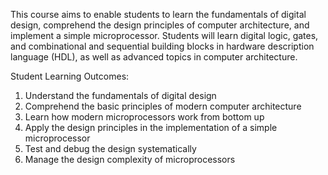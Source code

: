 This course aims to enable students to learn the fundamentals of digital design, comprehend the design 
principles of computer architecture, and implement a simple microprocessor. Students will learn digital 
logic, gates, and combinational and sequential building blocks in hardware description language (HDL), as 
well as advanced topics in computer architecture. 

Student Learning Outcomes:
1. Understand the fundamentals of digital design
2. Comprehend the basic principles of modern computer architecture
3. Learn how modern microprocessors work from bottom up
4. Apply the design principles in the implementation of a simple microprocessor
5. Test and debug the design systematically
6. Manage the design complexity of microprocessors

